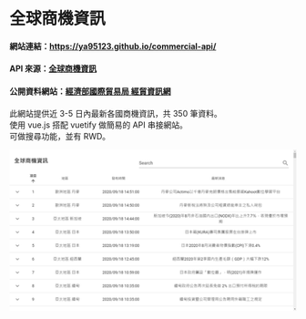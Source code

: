 # 全球商機資訊
#### 網站連結：https://ya95123.github.io/commercial-api/
#### API 來源：[全球商機資訊](https://www.trade.gov.tw/Api/Get/pages?nodeid=45&timeRestrict=true) 
#### 公開資料網站：[經濟部國際貿易局 經貿資訊網](https://www.trade.gov.tw/World/List.aspx?code=7020&nodeID=45&areaID=4&country=b645Lit5ZyL5aSn6Zm4) 
<p>此網站提供近 3-5 日內最新各國商機資訊，共 350 筆資料。 <br>
使用 vue.js 搭配 vuetify 做簡易的 API 串接網站。<br>
可做搜尋功能，並有 RWD。</p>

<img src="./public/commercial_api.jpg">
